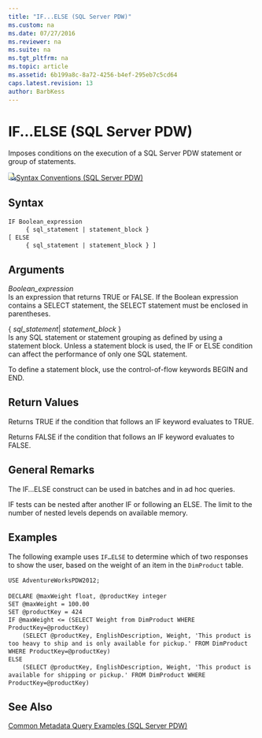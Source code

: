 ```yaml
---
title: "IF...ELSE (SQL Server PDW)"
ms.custom: na
ms.date: 07/27/2016
ms.reviewer: na
ms.suite: na
ms.tgt_pltfrm: na
ms.topic: article
ms.assetid: 6b199a8c-8a72-4256-b4ef-295eb7c5cd64
caps.latest.revision: 13
author: BarbKess
---
```

# IF...ELSE (SQL Server PDW)
Imposes conditions on the execution of a SQL Server PDW statement or group of statements.  
  
![Topic link icon](../../mpp/sqlpdw/media/Topic_Link.gif "Topic_Link")[Syntax Conventions &#40;SQL Server PDW&#41;](../../mpp/sqlpdw/syntax-conventions-sql-server-pdw.md)  
  
## Syntax  
  
```  
IF Boolean_expression   
     { sql_statement | statement_block }   
[ ELSE   
     { sql_statement | statement_block } ]  
```  
  
## Arguments  
*Boolean_expression*  
Is an expression that returns TRUE or FALSE. If the Boolean expression contains a SELECT statement, the SELECT statement must be enclosed in parentheses.  
  
{ *sql_statement*| *statement_block* }  
Is any SQL statement or statement grouping as defined by using a statement block. Unless a statement block is used, the IF or ELSE condition can affect the performance of only one SQL statement.  
  
To define a statement block, use the control-of-flow keywords BEGIN and END.  
  
## Return Values  
Returns TRUE if the condition that follows an IF keyword evaluates to TRUE.  
  
Returns FALSE if the condition that follows an IF keyword evaluates to FALSE.  
  
## General Remarks  
The IF…ELSE construct can be used in batches and in ad hoc queries.  
  
IF tests can be nested after another IF or following an ELSE. The limit to the number of nested levels depends on available memory.  
  
## Examples  
The following example uses `IF…ELSE` to determine which of two responses to show the user, based on the weight of an item in the `DimProduct` table.  
  
```  
USE AdventureWorksPDW2012;  
  
DECLARE @maxWeight float, @productKey integer  
SET @maxWeight = 100.00  
SET @productKey = 424  
IF @maxWeight <= (SELECT Weight from DimProduct WHERE ProductKey=@productKey)   
    (SELECT @productKey, EnglishDescription, Weight, 'This product is too heavy to ship and is only available for pickup.' FROM DimProduct WHERE ProductKey=@productKey)  
ELSE  
    (SELECT @productKey, EnglishDescription, Weight, 'This product is available for shipping or pickup.' FROM DimProduct WHERE ProductKey=@productKey)  
```  
  
## See Also  
[Common Metadata Query Examples &#40;SQL Server PDW&#41;](../../mpp/sqlpdw/common-metadata-query-examples-sql-server-pdw.md)  
  
